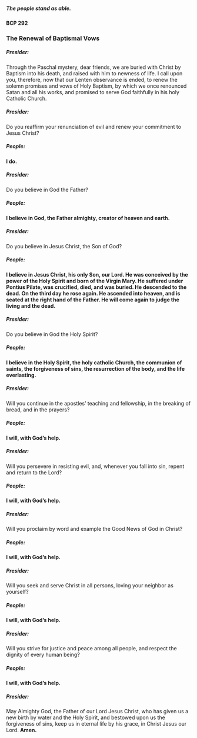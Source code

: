 ##### The people stand as able.
#### BCP 292
### The Renewal of Baptismal Vows
##### Presider:
Through the Paschal mystery, dear friends, we are buried with Christ by Baptism into his death, and raised with him to newness of life. I call upon you, therefore, now that our Lenten observance is ended, to renew the solemn promises and vows of Holy Baptism, by which we once renounced Satan and all his works, and promised to serve God faithfully in his holy Catholic Church.

##### Presider:
Do you reaffirm your renunciation of evil and renew your commitment to Jesus Christ?

##### **People:**
**I do.**

##### Presider:
Do you believe in God the Father?

##### **People:**
**I believe in God, the Father almighty, creator of heaven and earth.**

##### Presider:
Do you believe in Jesus Christ, the Son of God?

##### **People:**
**I believe in Jesus Christ, his only Son, our Lord.
He was conceived by the power of the Holy Spirit
and born of the Virgin Mary.
He suffered under Pontius Pilate,
was crucified, died, and was buried.
He descended to the dead.
On the third day he rose again.
He ascended into heaven,
and is seated at the right hand of the Father.
He will come again to judge the living and the dead.**


##### Presider:
Do you believe in God the Holy Spirit?

##### **People:**
**I believe in the Holy Spirit, the holy catholic Church,
the communion of saints, the forgiveness of sins,
the resurrection of the body, and the life everlasting.**

##### Presider:
Will you continue in the apostles’ teaching and fellowship, in the breaking of bread, and in the prayers?

##### **People:**
**I will, with God’s help.**

##### Presider:
Will you persevere in resisting evil, and, whenever you fall into sin, repent and return to the Lord?

##### **People:**
**I will, with God’s help.**

##### Presider:
Will you proclaim by word and example the Good News of God in Christ?

##### **People:**
**I will, with God’s help.**

##### Presider:
Will you seek and serve Christ in all persons, loving your neighbor as yourself?

##### **People:**
**I will, with God’s help.**

##### Presider:
Will you strive for justice and peace among all people, and respect the dignity of every human being?

##### **People:**
**I will, with God’s help.**

##### Presider:
May Almighty God, the Father of our Lord Jesus Christ, who has given us a new birth by water and the Holy Spirit, and bestowed upon us the forgiveness of sins, keep us in eternal life by his grace, in Christ Jesus our Lord. **Amen.**
